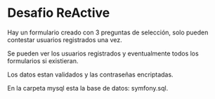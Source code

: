 # Desafio ReActive

Hay un formulario creado con 3 preguntas de selección, solo pueden contestar usuarios registrados una vez.

Se pueden ver los usuarios registrados y eventualmente todos los formularios si existieran.

Los datos estan validados y las contraseñas encriptadas.

En la carpeta mysql esta la base de datos: symfony.sql.
